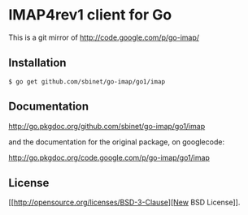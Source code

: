 IMAP4rev1 client for Go
=======================

This is a git mirror of http://code.google.com/p/go-imap/

Installation
------------

```
$ go get github.com/sbinet/go-imap/go1/imap
```

Documentation
-------------

http://go.pkgdoc.org/github.com/sbinet/go-imap/go1/imap

and the documentation for the original package, on googlecode:

http://go.pkgdoc.org/code.google.com/p/go-imap/go1/imap

License
-------

[[http://opensource.org/licenses/BSD-3-Clause][New BSD License]].
